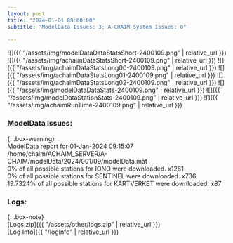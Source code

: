 ```yaml
---
layout: post
title: "2024-01-01 09:00:00"
subtitle: "ModelData Issues: 3; A-CHAIM System Issues: 0"

---
```


![]({{ "/assets/img/modelDataDataStatsShort-2400109.png" | relative_url }})
![]({{ "/assets/img/achaimDataStatsShort-2400109.png" | relative_url }})
![]({{ "/assets/img/achaimDataStatsLong00-2400109.png" | relative_url }})
![]({{ "/assets/img/achaimDataStatsLong01-2400109.png" | relative_url }})
![]({{ "/assets/img/achaimDataStatsLong02-2400109.png" | relative_url }})
![]({{ "/assets/img/modelDataDataStats-2400109.png" | relative_url }})
![]({{ "/assets/img/modelDataStationStats-2400109.png" | relative_url }})
![]({{ "/assets/img/achaimRunTime-2400109.png" | relative_url }})


### ModelData Issues:  
  
{: .box-warning}  
 ModelData report for 01-Jan-2024 09:15:07   
 /home/chaim/ACHAIM_SERVER/A-CHAIM/modelData/2024/001/09/modelData.mat   
 0% of all possible stations for IONO were downloaded. x1281   
 0% of all possible stations for SENTINEL were downloaded. x736   
 19.7324% of all possible stations for KARTVERKET were downloaded. x87   
  


### Logs:  
  
{: .box-note}  
[Logs.zip]({{ "/assets/other/logs.zip" | relative_url }})  
[Log Info]({{ "/logInfo" | relative_url }})  
